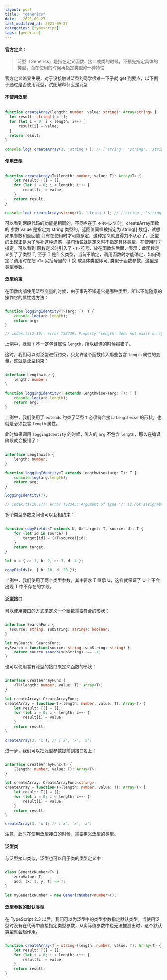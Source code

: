 ```yaml
---
layout: post
title:  "generics"
date:   2021-09-27
last_modified_at: 2021-09-27
categories: [typescript]
tags: [generics]
---
```

#### 官方定义：
> 泛型（Generics）是指在定义函数、接口或类的时候，不预先指定具体的类型，而在使用的时候再指定类型的一种特性

官方定义略显生硬，对于没接触过泛型的同学很难一下子就 get 到要点，以下例子通过是否使用泛型，试图解释什么是泛型

#### 不使用泛型
```ts

function createArray(length: number, value: string): Array<string> {
  let result: string[] = [];
  for (let i = 0; i < length; i++) {
      result[i] = value;
  }
  return result;
}

console.log( createArray(3, 'string') ); // ['string', 'string', 'string']

```

#### 使用泛型
```ts

function createArray<T>(length: number, value: T): Array<T> {
    let result: T[] = [];
    for (let i = 0; i < length; i++) {
        result[i] = value;
    }
    return result;
}

console.log( createArray<string>(3, 'string') ); // ['string', 'string', 'string']

```

可以看到两段代码的功能是相同的，不同点在于 `不使用泛型` 时，createArray函数 的 参数 value 是指定为 string 类型的，返回值同样被指定为 string[] 数组，试想
如果参数和返回值 只有在使用时才可能确定，这种定义就显得力不从心了，泛型的出现正是为了弥补这种遗憾，换句话说就是定义时不指定具体类型，在使用时才指定。可以看到
函数定义时引入了 `<T>` 符号，放在函数名后面，表示：此函数定义引了了类型 T, 至于 T 是什么类型，当前不确定，调用函数时才能确定，如何确定？调用时在把 `<T>` 尖括号里的 T 换
成具体类型即可, 类似于函数参数，这里是类型参数。

#### 泛型约束
在函数内部使用泛型变量的时候，由于事先不知道它是哪种类型，所以不能随意的操作它的属性或方法：
```ts

function loggingIdentity<T>(arg: T): T {
    console.log(arg.length);
    return arg;
}

// index.ts(2,19): error TS2339: Property 'length' does not exist on type 'T'.

```

上例中，泛型 `T` 不一定包含属性 `length`，所以编译的时候报错了。

这时，我们可以对泛型进行约束，只允许这个函数传入那些包含 `length` 属性的变量。这就是泛型约束：

```ts
 
interface Lengthwise {
    length: number;
}

function loggingIdentity<T extends Lengthwise>(arg: T): T {
    console.log(arg.length);
    return arg;
}

```

上例中，我们使用了 `extends` 约束了泛型 `T` 必须符合接口 `Lengthwise` 的形状，也就是必须包含 `length` 属性。

此时如果调用 `loggingIdentity` 的时候，传入的 `arg` 不包含 `length`，那么在编译阶段就会报错了：

```ts
 
interface Lengthwise {
    length: number;
}

function loggingIdentity<T extends Lengthwise>(arg: T): T {
    console.log(arg.length);
    return arg;
}

loggingIdentity(7);

// index.ts(10,17): error TS2345: Argument of type '7' is not assignable to parameter of type 'Lengthwise'.

```

多个类型参数之间也可以互相约束：
```ts
 
function copyFields<T extends U, U>(target: T, source: U): T {
    for (let id in source) {
        target[id] = (<T>source)[id];
    }
    return target;
}

let x = { a: 1, b: 2, c: 3, d: 4 };

copyFields(x, { b: 10, d: 20 });

```

上例中，我们使用了两个类型参数，其中要求 T 继承 U，这样就保证了 U 上不会出现 T 中不存在的字段。
#### 泛型接口

可以使用接口的方式来定义一个函数需要符合的形状：

```ts

interface SearchFunc {
  (source: string, subString: string): boolean;
}

let mySearch: SearchFunc;
mySearch = function(source: string, subString: string) {
    return source.search(subString) !== -1;
}

```

也可以使用含有泛型的接口来定义函数的形状：

```ts

interface CreateArrayFunc {
    <T>(length: number, value: T): Array<T>;
}

let createArray: CreateArrayFunc;
createArray = function<T>(length: number, value: T): Array<T> {
    let result: T[] = [];
    for (let i = 0; i < length; i++) {
        result[i] = value;
    }
    return result;
}

createArray(3, 'x'); // ['x', 'x', 'x']

```

进一步，我们可以把泛型参数提前到接口名上：

```ts

interface CreateArrayFunc<T> {
    (length: number, value: T): Array<T>;
}

let createArray: CreateArrayFunc<string>;
createArray = function<T>(length: number, value: T): Array<T> {
    let result: T[] = [];
    for (let i = 0; i < length; i++) {
        result[i] = value;
    }
    return result;
}

createArray(3, 'x'); // ['x', 'x', 'x']

```

注意，此时在使用泛型接口的时候，需要定义泛型的类型。
#### 泛型类
与泛型接口类似，泛型也可以用于类的类型定义中：

```ts

class GenericNumber<T> {
    zeroValue: T;
    add: (x: T, y: T) => T;
}

let myGenericNumber = new GenericNumber<number>();

```
#### 泛型参数的默认类型
在 TypeScript 2.3 以后，我们可以为泛型中的类型参数指定默认类型。当使用泛型时没有在代码中直接指定类型参数，从实际值参数中也无法推测出时，这个默认类型就会起作用。

```ts

function createArray<T = string>(length: number, value: T): Array<T> {
    let result: T[] = [];
    for (let i = 0; i < length; i++) {
        result[i] = value;
    }
    return result;
}

```